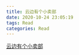 ```yaml
---
title: 云边有个小卖部
date: 2020-10-24 23:05:19
tags: Read 
categories: Read
---
```

[云边有个小卖部](https://share.weiyun.com/DmGe4RYB)
